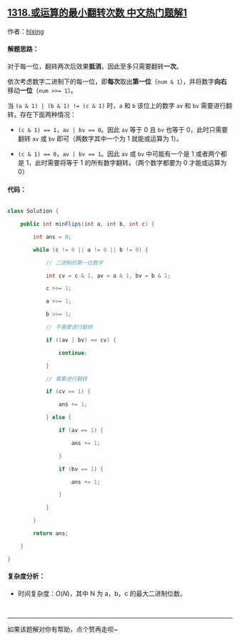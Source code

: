 ## [1318.或运算的最小翻转次数 中文热门题解1](https://leetcode.cn/problems/minimum-flips-to-make-a-or-b-equal-to-c/solutions/100000/qing-xi-jian-dan-you-qu-de-tui-li-yan-suan-by-hlxi)

作者：[hlxing](https://leetcode.cn/u/hlxing)

#### 解题思路：

对于每一位，翻转两次后效果**抵消**，因此至多只需要翻转**一次**。

依次考虑数字二进制下的每一位，即**每次**取出**第一位**（`num & 1`），并将数字**向右**移动**一位**（`num >>= 1`）。

当 `(a & 1) | (b & 1) != (c & 1)` 时，`a` 和 `b` 该位上的数字 `av` 和 `bv` 需要进行翻转，存在下面两种情况：

- `(c & 1) == 1`，`av | bv == 0`。因此 `av` 等于 0 且 `bv` 也等于 0，此时只需要翻转 `av` 或 `bv` 即可（两数字其中一个为 1 就能或运算为 1）。
- `(c & 1) == 0`，`av | bv == 1`。因此 `av` 或 `bv` 中可能有一个是 1 或者两个都是 1，此时需要将等于 1 的所有数字翻转。（两个数字都要为 0 才能或运算为 0）

#### 代码：

```Java []
class Solution {
    public int minFlips(int a, int b, int c) {
        int ans = 0;
        while (c != 0 || a != 0 || b != 0) {
            // 二进制的第一位数字
            int cv = c & 1, av = a & 1, bv = b & 1;
            c >>= 1;
            a >>= 1;
            b >>= 1;
            // 不需要进行翻转
            if ((av | bv) == cv) {
                continue;
            }
            // 需要进行翻转
            if (cv == 1) {
                ans += 1;
            } else {
                if (av == 1) {
                    ans += 1;
                }
                if (bv == 1) {
                    ans += 1;
                }
            }
        }
        return ans;
    }
}
```

#### 复杂度分析：

- 时间复杂度：$O(N)$，其中 N 为 a，b，c 的最大二进制位数。

&nbsp;

---

如果该题解对你有帮助，点个赞再走呗~